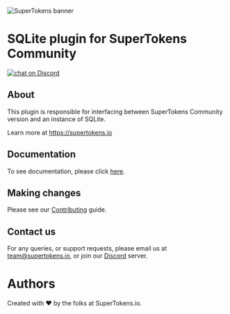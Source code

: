 
![SuperTokens banner](https://raw.githubusercontent.com/supertokens/supertokens-logo/master/images/Artboard%20%E2%80%93%2027%402x.png)

# SQLite plugin for SuperTokens Community
<a href="https://supertokens.io/discord">
<img src="https://img.shields.io/discord/603466164219281420.svg?logo=discord"
    alt="chat on Discord"></a>

## About
This plugin is responsible for interfacing between SuperTokens Community version and an instance of SQLite.

Learn more at https://supertokens.io

## Documentation
To see documentation, please click [here](https://supertokens.io/docs/community/tech-stack).

## Making changes
Please see our [Contributing](https://github.com/supertokens/supertokens-sqlite-plugin/blob/master/CONTRIBUTING.md) guide.

## Contact us
For any queries, or support requests, please email us at team@supertokens.io, or join our [Discord](supertokens.io/discord) server.

# Authors
Created with :heart: by the folks at SuperTokens.io.